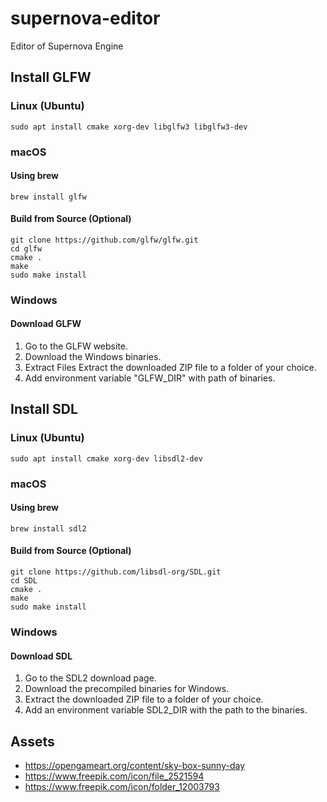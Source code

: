 # supernova-editor
Editor of Supernova Engine

## Install GLFW

### Linux (Ubuntu)

`sudo apt install cmake xorg-dev libglfw3 libglfw3-dev`

### macOS

#### Using brew

`brew install glfw`

#### Build from Source (Optional)
```
git clone https://github.com/glfw/glfw.git
cd glfw
cmake .
make
sudo make install
```

### Windows

#### Download GLFW

1. Go to the GLFW website.
2. Download the Windows binaries.
3. Extract Files Extract the downloaded ZIP file to a folder of your choice.
4. Add environment variable "GLFW_DIR" with path of binaries.

## Install SDL

### Linux (Ubuntu)

`sudo apt install cmake xorg-dev libsdl2-dev`

### macOS

#### Using brew

`brew install sdl2`

#### Build from Source (Optional)
```
git clone https://github.com/libsdl-org/SDL.git
cd SDL
cmake .
make
sudo make install
```

### Windows

#### Download SDL

1. Go to the SDL2 download page.
2. Download the precompiled binaries for Windows.
3. Extract the downloaded ZIP file to a folder of your choice.
4. Add an environment variable SDL2_DIR with the path to the binaries.

## Assets

 - https://opengameart.org/content/sky-box-sunny-day
 - https://www.freepik.com/icon/file_2521594
 - https://www.freepik.com/icon/folder_12003793
